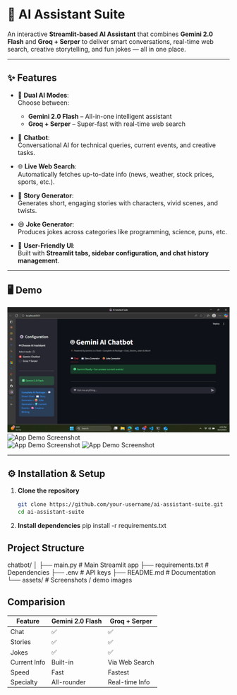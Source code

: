 # 🤖 AI Assistant Suite

An interactive **Streamlit-based AI Assistant** that combines **Gemini 2.0 Flash** and **Groq + Serper** to deliver smart conversations, real-time web search, creative storytelling, and fun jokes — all in one place.  

---

## ✨ Features

- 🔄 **Dual AI Modes**:  
  Choose between:
  - **Gemini 2.0 Flash** – All-in-one intelligent assistant  
  - **Groq + Serper** – Super-fast with real-time web search  

- 💬 **Chatbot**:  
  Conversational AI for technical queries, current events, and creative tasks.  

- 🌐 **Live Web Search**:  
  Automatically fetches up-to-date info (news, weather, stock prices, sports, etc.).  

- 📖 **Story Generator**:  
  Generates short, engaging stories with characters, vivid scenes, and twists.  

- 😄 **Joke Generator**:  
  Produces jokes across categories like programming, science, puns, etc.  

- 🎨 **User-Friendly UI**:  
  Built with **Streamlit tabs, sidebar configuration, and chat history management**.  

---

## 🖥️ Demo

![App Demo Screenshot](https://github.com/yashank1107/Chatbot/blob/main/assets/Screenshot%20(2).png)  
![App Demo Screenshot](assets/screenshot3.png)  
![App Demo Screenshot](assets/screenshot4.png) 
![App Demo Screenshot](assets/screenshot5.png) 

---

## ⚙️ Installation & Setup

1. **Clone the repository**  
   ```bash
   git clone https://github.com/your-username/ai-assistant-suite.git
   cd ai-assistant-suite

2. **Install dependencies**
   pip install -r requirements.txt


## Project Structure

chatbot/
│
├── main.py                 # Main Streamlit app
├── requirements.txt       # Dependencies
├── .env                   # API keys
├── README.md              # Documentation
└── assets/                # Screenshots / demo images

## Comparision

| Feature      | Gemini 2.0 Flash | Groq + Serper  |
| ------------ | ---------------- | -------------- |
| Chat         | ✅                | ✅              |
| Stories      | ✅                | ✅              |
| Jokes        | ✅                | ✅              |
| Current Info | Built-in         | Via Web Search |
| Speed        | Fast             | Fastest        |
| Specialty    | All-rounder      | Real-time Info |



